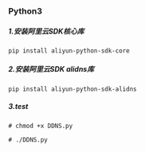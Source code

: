 ### Python3

##### 1.安装阿里云SDK核心库
```
pip install aliyun-python-sdk-core
```
##### 2.安装阿里云SDK alidns库
```
pip install aliyun-python-sdk-alidns
```
##### 3.test
```
# chmod +x DDNS.py

# ./DDNS.py
```